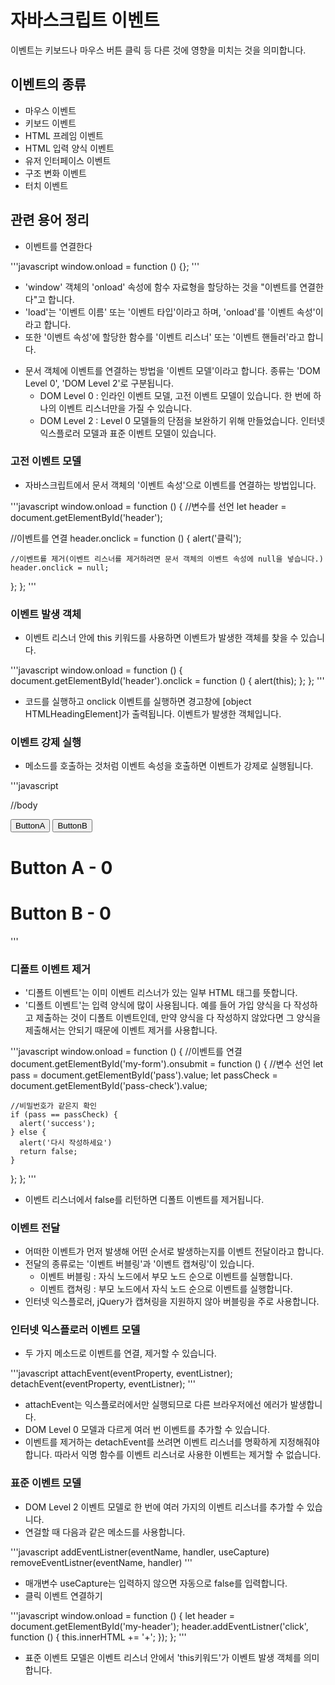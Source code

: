 # 자바스크립트 이벤트
이벤트는 키보드나 마우스 버튼 클릭 등 다른 것에 영향을 미치는 것을 의미합니다.
## 이벤트의 종류
- 마우스 이벤트
- 키보드 이벤트
- HTML 프레임 이벤트
- HTML 입력 양식 이벤트
- 유저 인터페이스 이벤트
- 구조 변화 이벤트
- 터치 이벤트

## 관련 용어 정리
- 이벤트를 연결한다

'''javascript
window.onload = function () {};
'''

  + 'window' 객체의 'onload' 속성에 함수 자료형을 할당하는 것을 "이벤트를 연결한다"고 합니다.
  + 'load'는 '이벤트 이름' 또는 '이벤트 타입'이라고 하며, 'onload'를 '이벤트 속성'이라고 합니다.
  + 또한 '이벤트 속성'에 할당한 함수를 '이벤트 리스너' 또는 '이벤트 핸들러'라고 합니다.
- 문서 객체에 이벤트를 연결하는 방법을 '이벤트 모델'이라고 합니다. 종류는 'DOM Level 0', 'DOM Level 2'로 구분됩니다.
  + DOM Level 0 : 인라인 이벤트 모델, 고전 이벤트 모델이 있습니다. 한 번에 하나의 이벤트 리스너만을 가질 수 있습니다.
  + DOM Level 2 : Level 0 모델들의 단점을 보완하기 위해 만들었습니다. 인터넷 익스플로러 모델과 표준 이벤트 모델이 있습니다.

### 고전 이벤트 모델
- 자바스크립트에서 문서 객체의 '이벤트 속성'으로 이벤트를 연결하는 방법입니다.

'''javascript
window.onload = function () {
  //변수를 선언
  let header = document.getElementById('header');

  //이벤트를 연결
  header.onclick = function () {
    alert('클릭');

    //이벤트를 제거(이벤트 리스너를 제거하려면 문서 객체의 이벤트 속성에 null을 넣습니다.)
    header.onclick = null;
  };
};
'''

### 이벤트 발생 객체
- 이벤트 리스너 안에 this 키워드를 사용하면 이벤트가 발생한 객체를 찾을 수 있습니다.

'''javascript
window.onload = function () {
  document.getElementById('header').onclick = function () {
    alert(this);
  };
};
'''

  + 코드를 실행하고 onclick 이벤트를 실행하면 경고창에 [object HTMLHeadingElement]가 출력됩니다. 이벤트가 발생한 객체입니다.

### 이벤트 강제 실행
- 메소드를 호출하는 것처럼 이벤트 속성을 호출하면 이벤트가 강제로 실행됩니다.

'''javascript
<script>
  //문서 객체를 가져옴
  let buttonA = document.getElementById('button-a');
  let buttonB = document.getElementById('button-b');
  let counterA = document.getElementById('counter-a');
  let counterB = document.getElementById('counter-b');

  //이벤트를 연결
  buttonA.onclick = function () {
    counterA.innerHTML = Number(counterA.innerHTML) + 1;
  };
  buttonB.onclick = function () {
    counterB.innerHTML = Number(counterB.innerHTML) + 1;
    //버튼B 클릭시 A의 클릭 횟수 증가
    buttonA.onclick();
  };
</script>
//body
<body>
  <button id="button-a">ButtonA</button>
  <button id="button-b">ButtonB</button>
  <h1>Button A - <span id="counter-a">0</span></h1>
  <h1>Button B - <span id="counter-b">0</span></h1>
</body>
'''

### 디폴트 이벤트 제거
- '디폴트 이벤트'는 이미 이벤트 리스너가 있는 일부 HTML 태그를 뜻합니다.
- '디폴트 이벤트'는 입력 양식에 많이 사용됩니다. 예를 들어 가입 양식을 다 작성하고 제출하는 것이 디폴트 이벤트인데, 만약 양식을 다 작성하지 않았다면 그 양식을 제출해서는 안되기 때문에 이벤트 제거를 사용합니다.

'''javascript
window.onload = function () {
  //이벤트를 연결
  document.getElementById('my-form').onsubmit = function () {
    //변수 선언
    let pass = document.getElementById('pass').value;
    let passCheck = document.getElementById('pass-check').value;

    //비밀번호가 같은지 확인
    if (pass == passCheck) {
      alert('success');
    } else {
      alert('다시 작성하세요')
      return false;
    }
  };
};
'''

  + 이벤트 리스너에서 false를 리턴하면 디폴트 이벤트를 제거됩니다.

### 이벤트 전달
- 어떠한 이벤트가 먼저 발생해 어떤 순서로 발생하는지를 이벤트 전달이라고 합니다.
- 전달의 종류로는 '이벤트 버블링'과 '이벤트 캡쳐링'이 있습니다.
  + 이벤트 버블링 : 자식 노드에서 부모 노드 순으로 이벤트를 실행합니다.
  + 이벤트 캡쳐링 : 부모 노드에서 자식 노드 순으로 이벤트를 실행합니다.
- 인터넷 익스플로러, jQuery가 캡쳐링을 지원하지 않아 버블링을 주로 사용합니다.

### 인터넷 익스플로러 이벤트 모델
- 두 가지 메소드로 이벤트를 연결, 제거할 수 있습니다.

'''javascript
attachEvent(eventProperty, eventListner);
detachEvent(eventProperty, eventListner);
'''

- attachEvent는 익스플로러에서만 실행되므로 다른 브라우저에선 에러가 발생합니다.
- DOM Level 0 모델과 다르게 여러 번 이벤트를 추가할 수 있습니다.
- 이벤트를 제거하는 detachEvent를 쓰려면 이벤트 리스너를 명확하게 지정해줘야 합니다. 따라서 익명 함수를 이벤트 리스너로 사용한 이벤트는 제거할 수 없습니다.

### 표준 이벤트 모델
- DOM Level 2 이벤트 모델로 한 번에 여러 가지의 이벤트 리스너를 추가할 수 있습니다.
- 연걸할 때 다음과 같은 메소드를 사용합니다.

'''javascript
addEventListner(eventName, handler, useCapture)
removeEventListner(eventName, handler)
'''

  + 매개변수 useCapture는 입력하지 않으면 자동으로 false를 입력합니다.
  + 클릭 이벤트 연결하기

'''javascript
window.onload = function () {
  let header = document.getElementById('my-header');
  header.addEventListner('click', function () {
    this.innerHTML += '+';
    });
};
'''

- 표준 이벤트 모델은 이벤트 리스너 안에서 'this키워드'가 이벤트 발생 객체를 의미합니다.
